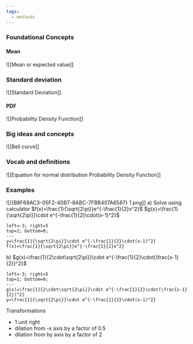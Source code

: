 ```yaml
---
tags:
  - methods
---
```

### Foundational Concepts

#### Mean
![[Mean or expected value]]
### Standard deviation
![[Standard Deviation]]
#### PDF
![[Probability Density Function]]

### Big ideas and concepts
![[Bell curve]]
### Vocab and definitions
![[Equation for normal distribution Probability Density Function]]


### Examples
![[{B8F69AC3-05F2-40B7-8ABC-7FBB407A6587} 1.png]]
a) Solve using calculator
$f(x)=\frac{1}{\sqrt{2\pi}}e^{-\frac{1}{2}x^2}$
$g(x)=\frac{1}{\sqrt{2\pi}}\cdot e^{-\frac{1}{2}\cdot(x-1)^2}$
```desmos-graph
left=-3; right=5
top=1; bottom=0;
---
y=\frac{1}{\sqrt{2\pi}}\cdot e^{-\frac{1}{2}\cdot(x-1)^2}
f(x)=\frac{1}{\sqrt{2\pi}}e^{-\frac{1}{2}x^2}
```

b) $g(x)=\frac{1}{2\cdot\sqrt{2\pi}}\cdot e^{-\frac{1}{2}\cdot(\frac{x-1}{2})^2}$
```desmos-graph
left=-3; right=5
top=1; bottom=0;
---
g(x)=\frac{1}{2\cdot\sqrt{2\pi}}\cdot e^{-\frac{1}{2}\cdot(\frac{x-1}{2})^2}
y=\frac{1}{\sqrt{2\pi}}\cdot e^{-\frac{1}{2}\cdot(x-1)^2}
```

Transformations
- 1 unit right
- dilation from -x axis by a factor of 0.5
- dilation from by axis by a factor of 2
